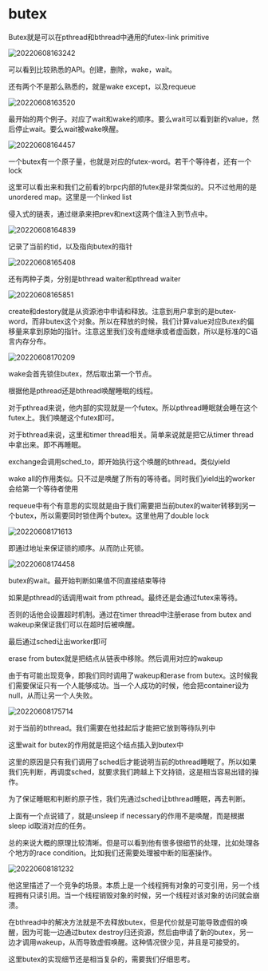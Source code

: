 # butex

Butex就是可以在pthread和bthread中通用的futex-link primitive

![20220608163242](https://picsheep.oss-cn-beijing.aliyuncs.com/pic/20220608163242.png)

可以看到比较熟悉的API。创建，删除，wake，wait。

还有两个不是那么熟悉的，就是wake except，以及requeue

![20220608163520](https://picsheep.oss-cn-beijing.aliyuncs.com/pic/20220608163520.png)

最开始的两个例子。对应了wait和wake的顺序。要么wait可以看到新的value，然后停止wait。要么wait被wake唤醒。

![20220608164457](https://picsheep.oss-cn-beijing.aliyuncs.com/pic/20220608164457.png)

一个butex有一个原子量，也就是对应的futex-word。若干个等待者，还有一个lock

这里可以看出来和我们之前看的brpc内部的futex是非常类似的。只不过他用的是unordered map。这里是一个linked list

侵入式的链表，通过继承来把prev和next这两个值注入到节点中。

![20220608164839](https://picsheep.oss-cn-beijing.aliyuncs.com/pic/20220608164839.png)

记录了当前的tid，以及指向butex的指针

![20220608165408](https://picsheep.oss-cn-beijing.aliyuncs.com/pic/20220608165408.png)

还有两种子类，分别是bthread waiter和pthread waiter

![20220608165851](https://picsheep.oss-cn-beijing.aliyuncs.com/pic/20220608165851.png)

create和destory就是从资源池中申请和释放。注意到用户拿到的是butex-word，而非butex这个对象。所以在释放的时候，我们计算value对应Butex的偏移量来拿到原始的指针。注意这里我们没有虚继承或者虚函数，所以是标准的C语言内存分布。

![20220608170209](https://picsheep.oss-cn-beijing.aliyuncs.com/pic/20220608170209.png)

wake会首先锁住butex，然后取出第一个节点。

根据他是pthread还是bthread唤醒睡眠的线程。

对于pthread来说，他内部的实现就是一个futex。所以pthread睡眠就会睡在这个futex上。我们唤醒这个futex即可。

对于bthread来说，这里和timer thread相关。简单来说就是把它从timer thread中拿出来。即不再睡眠。

exchange会调用sched_to，即开始执行这个唤醒的bthread。类似yield

wake all的作用类似。只不过是唤醒了所有的等待者。同时我们yield出的worker会给第一个等待者使用

requeue中有个有意思的实现就是由于我们需要把当前butex的waiter转移到另一个butex，所以需要同时锁住两个butex。这里他用了double lock

![20220608171613](https://picsheep.oss-cn-beijing.aliyuncs.com/pic/20220608171613.png)

即通过地址来保证锁的顺序。从而防止死锁。

![20220608174458](https://picsheep.oss-cn-beijing.aliyuncs.com/pic/20220608174458.png)

butex的wait。最开始判断如果值不同直接结束等待

如果是pthread的话调用wait from pthread。最终还是会通过futex来等待。

否则的话他会设置超时机制。通过在timer thread中注册erase from butex and wakeup来保证我们可以在超时后被唤醒。

最后通过sched让出worker即可

erase from butex就是把结点从链表中移除。然后调用对应的wakeup

由于有可能出现竞争，即我们同时调用了wakeup和erase from butex。这时候我们需要保证只有一个人能够成功。当一个人成功的时候，他会把container设为null，从而让另一个人失败。

![20220608175714](https://picsheep.oss-cn-beijing.aliyuncs.com/pic/20220608175714.png)

对于当前的bthread。我们需要在他挂起后才能把它放到等待队列中

这里wait for butex的作用就是把这个结点插入到butex中

这里的原因是只有我们调用了sched后才能说明当前的bthread睡眠了。所以如果我们先判断，再调度sched，就要求我们跨越上下文持锁，这是相当容易出错的操作。

为了保证睡眠和判断的原子性，我们先通过sched让bthread睡眠，再去判断。

上面有一个点说错了，就是unsleep if necessary的作用不是唤醒，而是根据sleep id取消对应的任务。

总的来说大概的原理比较清晰。但是可以看到他有很多很细节的处理，比如处理各个地方的race condition。比如我们还需要处理被中断的阻塞操作。

![20220608181232](https://picsheep.oss-cn-beijing.aliyuncs.com/pic/20220608181232.png)

他这里描述了一个竞争的场景。本质上是一个线程拥有对象的可变引用，另一个线程拥有只读引用。当一个线程销毁对象的时候，另一个线程对该对象的访问就会崩溃。

在bthread中的解决方法就是不去释放butex，但是代价就是可能导致虚假的唤醒，因为可能一边通过butex destroy归还资源，然后由申请了新的butex，另一边才调用wakeup，从而导致虚假唤醒。这种情况很少见，并且是可接受的。

这里butex的实现细节还是相当复杂的，需要我们仔细思考。